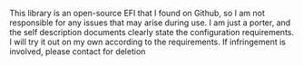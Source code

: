
This library is an open-source EFI that I found on Github, so I am not responsible for any issues that may arise during use. I am just a porter, and the self description documents clearly state the configuration requirements. I will try it out on my own according to the requirements. If infringement is involved, please contact for deletion
